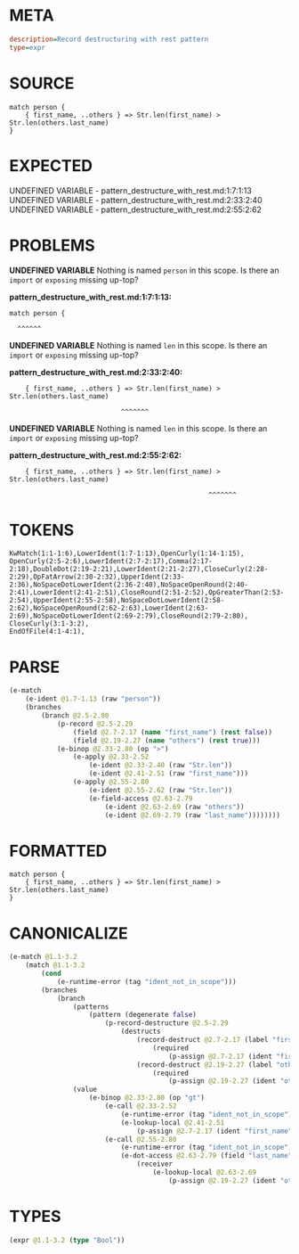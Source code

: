 # META
~~~ini
description=Record destructuring with rest pattern
type=expr
~~~
# SOURCE
~~~roc
match person {
    { first_name, ..others } => Str.len(first_name) > Str.len(others.last_name)
}
~~~
# EXPECTED
UNDEFINED VARIABLE - pattern_destructure_with_rest.md:1:7:1:13
UNDEFINED VARIABLE - pattern_destructure_with_rest.md:2:33:2:40
UNDEFINED VARIABLE - pattern_destructure_with_rest.md:2:55:2:62
# PROBLEMS
**UNDEFINED VARIABLE**
Nothing is named `person` in this scope.
Is there an `import` or `exposing` missing up-top?

**pattern_destructure_with_rest.md:1:7:1:13:**
```roc
match person {
```
      ^^^^^^


**UNDEFINED VARIABLE**
Nothing is named `len` in this scope.
Is there an `import` or `exposing` missing up-top?

**pattern_destructure_with_rest.md:2:33:2:40:**
```roc
    { first_name, ..others } => Str.len(first_name) > Str.len(others.last_name)
```
                                ^^^^^^^


**UNDEFINED VARIABLE**
Nothing is named `len` in this scope.
Is there an `import` or `exposing` missing up-top?

**pattern_destructure_with_rest.md:2:55:2:62:**
```roc
    { first_name, ..others } => Str.len(first_name) > Str.len(others.last_name)
```
                                                      ^^^^^^^


# TOKENS
~~~zig
KwMatch(1:1-1:6),LowerIdent(1:7-1:13),OpenCurly(1:14-1:15),
OpenCurly(2:5-2:6),LowerIdent(2:7-2:17),Comma(2:17-2:18),DoubleDot(2:19-2:21),LowerIdent(2:21-2:27),CloseCurly(2:28-2:29),OpFatArrow(2:30-2:32),UpperIdent(2:33-2:36),NoSpaceDotLowerIdent(2:36-2:40),NoSpaceOpenRound(2:40-2:41),LowerIdent(2:41-2:51),CloseRound(2:51-2:52),OpGreaterThan(2:53-2:54),UpperIdent(2:55-2:58),NoSpaceDotLowerIdent(2:58-2:62),NoSpaceOpenRound(2:62-2:63),LowerIdent(2:63-2:69),NoSpaceDotLowerIdent(2:69-2:79),CloseRound(2:79-2:80),
CloseCurly(3:1-3:2),
EndOfFile(4:1-4:1),
~~~
# PARSE
~~~clojure
(e-match
	(e-ident @1.7-1.13 (raw "person"))
	(branches
		(branch @2.5-2.80
			(p-record @2.5-2.29
				(field @2.7-2.17 (name "first_name") (rest false))
				(field @2.19-2.27 (name "others") (rest true)))
			(e-binop @2.33-2.80 (op ">")
				(e-apply @2.33-2.52
					(e-ident @2.33-2.40 (raw "Str.len"))
					(e-ident @2.41-2.51 (raw "first_name")))
				(e-apply @2.55-2.80
					(e-ident @2.55-2.62 (raw "Str.len"))
					(e-field-access @2.63-2.79
						(e-ident @2.63-2.69 (raw "others"))
						(e-ident @2.69-2.79 (raw "last_name"))))))))
~~~
# FORMATTED
~~~roc
match person {
	{ first_name, ..others } => Str.len(first_name) > Str.len(others.last_name)
}
~~~
# CANONICALIZE
~~~clojure
(e-match @1.1-3.2
	(match @1.1-3.2
		(cond
			(e-runtime-error (tag "ident_not_in_scope")))
		(branches
			(branch
				(patterns
					(pattern (degenerate false)
						(p-record-destructure @2.5-2.29
							(destructs
								(record-destruct @2.7-2.17 (label "first_name") (ident "first_name")
									(required
										(p-assign @2.7-2.17 (ident "first_name"))))
								(record-destruct @2.19-2.27 (label "others") (ident "others")
									(required
										(p-assign @2.19-2.27 (ident "others"))))))))
				(value
					(e-binop @2.33-2.80 (op "gt")
						(e-call @2.33-2.52
							(e-runtime-error (tag "ident_not_in_scope"))
							(e-lookup-local @2.41-2.51
								(p-assign @2.7-2.17 (ident "first_name"))))
						(e-call @2.55-2.80
							(e-runtime-error (tag "ident_not_in_scope"))
							(e-dot-access @2.63-2.79 (field "last_name")
								(receiver
									(e-lookup-local @2.63-2.69
										(p-assign @2.19-2.27 (ident "others"))))))))))))
~~~
# TYPES
~~~clojure
(expr @1.1-3.2 (type "Bool"))
~~~
